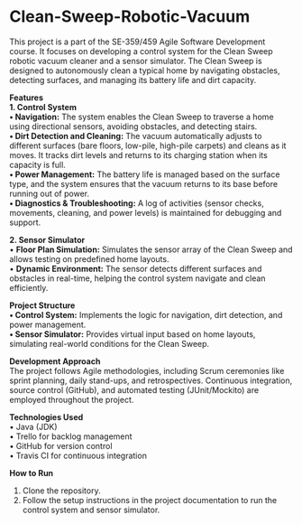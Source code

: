 # Clean-Sweep-Robotic-Vacuum

This project is a part of the SE-359/459 Agile Software Development course. It focuses on developing a control system for the Clean Sweep robotic vacuum cleaner and a sensor simulator. The Clean Sweep is designed to autonomously clean a typical home by navigating obstacles, detecting surfaces, and managing its battery life and dirt capacity.

**Features**<br>
**1. Control System**<br>
  **• Navigation:** The system enables the Clean Sweep to traverse a home using directional sensors, avoiding obstacles, and detecting stairs.<br>
  **• Dirt Detection and Cleaning:** The vacuum automatically adjusts to different surfaces (bare floors, low-pile, high-pile carpets) and cleans as it moves. It tracks dirt levels and returns to its charging station when its capacity is full.<br>
  **• Power Management:** The battery life is managed based on the surface type, and the system ensures that the vacuum returns to its base before running out of power.<br>
  **• Diagnostics & Troubleshooting:** A log of activities (sensor checks, movements, cleaning, and power levels) is maintained for debugging and support.<br>

**2. Sensor Simulator**<br>
  • **Floor Plan Simulation:** Simulates the sensor array of the Clean Sweep and allows testing on predefined home layouts.<br>
  • **Dynamic Environment:** The sensor detects different surfaces and obstacles in real-time, helping the control system navigate and clean efficiently.<br>

**Project Structure**<br>
  **• Control System:** Implements the logic for navigation, dirt detection, and power management.<br>
  **• Sensor Simulator:** Provides virtual input based on home layouts, simulating real-world conditions for the Clean Sweep.<br>

**Development Approach**<br>
  The project follows Agile methodologies, including Scrum ceremonies like sprint planning, daily stand-ups, and retrospectives. Continuous integration, source control (GitHub), and automated testing       (JUnit/Mockito) are employed throughout the project.

**Technologies Used**<br>
  • Java (JDK)<br>
  • Trello for backlog management<br>
  • GitHub for version control<br>
  • Travis CI for continuous integration<br>

**How to Run**<br>
  1. Clone the repository.<br>
  2. Follow the setup instructions in the project documentation to run the control system and sensor simulator.<br>
